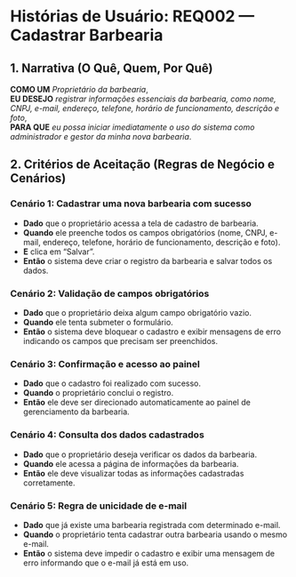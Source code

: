 # Histórias de Usuário: REQ002 — Cadastrar Barbearia

## 1. Narrativa (O Quê, Quem, Por Quê)

**COMO UM** *Proprietário da barbearia*,  
**EU DESEJO** *registrar informações essenciais da barbearia, como nome, CNPJ, e-mail, endereço, telefone, horário de funcionamento, descrição e foto*,  
**PARA QUE** *eu possa iniciar imediatamente o uso do sistema como administrador e gestor da minha nova barbearia*.

## 2. Critérios de Aceitação (Regras de Negócio e Cenários)

### Cenário 1: Cadastrar uma nova barbearia com sucesso

- **Dado** que o proprietário acessa a tela de cadastro de barbearia.  
- **Quando** ele preenche todos os campos obrigatórios (nome, CNPJ, e-mail, endereço, telefone, horário de funcionamento, descrição e foto).  
- **E** clica em “Salvar”.  
- **Então** o sistema deve criar o registro da barbearia e salvar todos os dados.

### Cenário 2: Validação de campos obrigatórios

- **Dado** que o proprietário deixa algum campo obrigatório vazio.  
- **Quando** ele tenta submeter o formulário.  
- **Então** o sistema deve bloquear o cadastro e exibir mensagens de erro indicando os campos que precisam ser preenchidos.

### Cenário 3: Confirmação e acesso ao painel

- **Dado** que o cadastro foi realizado com sucesso.  
- **Quando** o proprietário conclui o registro.  
- **Então** ele deve ser direcionado automaticamente ao painel de gerenciamento da barbearia.

### Cenário 4: Consulta dos dados cadastrados

- **Dado** que o proprietário deseja verificar os dados da barbearia.  
- **Quando** ele acessa a página de informações da barbearia.  
- **Então** ele deve visualizar todas as informações cadastradas corretamente.

### Cenário 5: Regra de unicidade de e-mail

- **Dado** que já existe uma barbearia registrada com determinado e-mail.  
- **Quando** o proprietário tenta cadastrar outra barbearia usando o mesmo e-mail.  
- **Então** o sistema deve impedir o cadastro e exibir uma mensagem de erro informando que o e-mail já está em uso.
